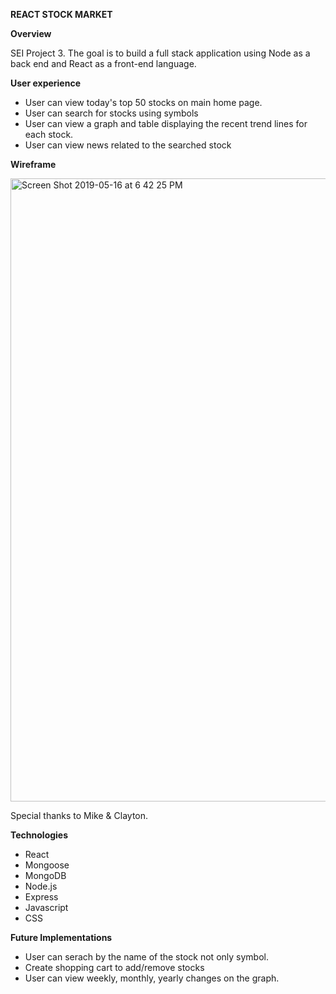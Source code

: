 
**REACT STOCK MARKET**


**Overview**

SEI Project 3. The goal is to build a full stack application using Node as a back end and React as a front-end language.



**User experience**

- User can view today's top 50 stocks on main home page.
- User can search for stocks using symbols
- User can view a graph and table displaying the recent trend lines for each stock.
- User can view news related to the searched stock


**Wireframe**

<img width="997" alt="Screen Shot 2019-05-16 at 6 42 25 PM" src="https://user-images.githubusercontent.com/23328507/57897603-776aba00-780a-11e9-8573-511dc103a814.png">




Special thanks to Mike & Clayton.


**Technologies**

- React
- Mongoose
- MongoDB
- Node.js
- Express
- Javascript
- CSS

**Future Implementations**

- User can serach by the name of the stock not only symbol.
- Create shopping cart to add/remove stocks 
- User can view weekly, monthly, yearly changes on the graph.

